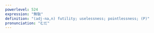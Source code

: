 ```yaml
---
powerlevel: 524
expression: "無駄"
definition: "(adj-na,n) futility; uselessness; pointlessness; (P)"
pronunciation: "むだ"
---
```


